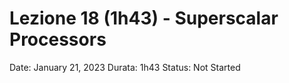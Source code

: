 # Lezione 18 (1h43) - Superscalar Processors

Date: January 21, 2023
Durata: 1h43
Status: Not Started